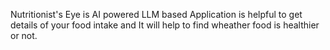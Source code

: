 Nutritionist's Eye is AI powered LLM based Application is helpful to get details of your food intake and It will help to find wheather food is healthier or not.
